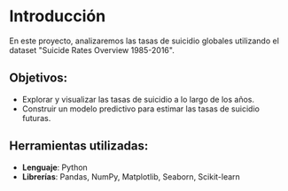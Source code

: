 # Introducción

En este proyecto, analizaremos las tasas de suicidio globales utilizando el dataset "Suicide Rates Overview 1985-2016".

## Objetivos:
- Explorar y visualizar las tasas de suicidio a lo largo de los años.
- Construir un modelo predictivo para estimar las tasas de suicidio futuras.

## Herramientas utilizadas:
- **Lenguaje**: Python
- **Librerías**: Pandas, NumPy, Matplotlib, Seaborn, Scikit-learn